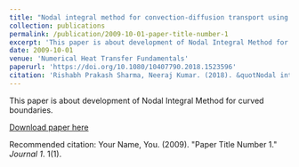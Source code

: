 ```yaml
---
title: "Nodal integral method for convection-diffusion transport using linear and higher order quadrilateral elements"
collection: publications
permalink: /publication/2009-10-01-paper-title-number-1
excerpt: 'This paper is about development of Nodal Integral Method for curved boundaries'
date: 2009-10-01
venue: 'Numerical Heat Transfer Fundamentals'
paperurl: 'https://doi.org/10.1080/10407790.2018.1523596'
citation: 'Rishabh Prakash Sharma, Neeraj Kumar. (2018). &quotNodal integral method for convection-diffusion transport using linear and higher order quadrilateral elements .&quot; <i>Numerical Heat Transfer Fundamentals</i>. 1(1).'
---
```

This paper is about development of Nodal Integral Method for curved boundaries.

[Download paper here](https://doi.org/10.1080/10407790.2018.1523596)

Recommended citation: Your Name, You. (2009). "Paper Title Number 1." <i>Journal 1</i>. 1(1).
